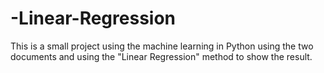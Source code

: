 # -Linear-Regression

This is a small project using the machine learning in Python using the two documents and using the "Linear Regression" method to show the result.
